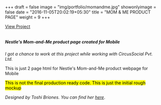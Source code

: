 +++
draft = false
image = "img/portfolio/momandme.jpg"
showonlyimage = false
date = "2016-11-05T20:02:19+05:30"
title = "MOM & ME PRODUCT PAGE"
weight = 9
+++


<a href="http://nestle-momandme-productpage.surge.sh/" target="_blank">View Project</a>  
<div class="col-lg-7">
<img class ="img-responsive" src="../../img/portfolio/momandme.jpg" alt="" />
</div>
<div class="col-lg-5">

<h5>Nestle's Mom-and-Me product page created for Mobile</h5>
<p><i>I got a chance to work at this project while working with CircusSocial Pvt. Ltd.</i><p/>
<p>This is just 2 page html for Nestle's Mom-and-Me product webpage for Mobile <br/><p/>
<mark>This is not the final production ready code. This is just the initial rough mockup</mark>
<p><i>Designed by Toshi Briones. You can find her <a href="https://www.linkedin.com/in/toshibriones/" target="_blank">here</a></i>.
</p>
</div>